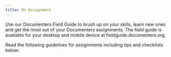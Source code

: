 ```yaml
---
title: On Assignment
---
```

Use our Documenters Field Guide to brush up on your skills, learn new ones and get the most out of your Documenters assignments. The field guide is available for your desktop and mobile device at fieldguide.documenters.org.

Read the following guidelines for assignments including tips and checklists below:
